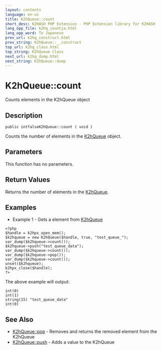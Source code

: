 ```yaml
---
layout: contents
language: en-us
title: K2hQueue::count
short_desc: K2HASH PHP Extension - PHP Extension library for K2HASH
lang_opp_file: k2hq_countja.html
lang_opp_word: To Japanese
prev_url: k2hq_construct.html
prev_string: K2hQueue::__construct
top_url: k2hq_class.html
top_string: K2hQueue Class
next_url: k2hq_dump.html
next_string: K2hQueue::dump
---
```


# K2hQueue::count
Counts elements in the K2hQueue object

## Description
```
public intfalseK2hQueue::count ( void )
```
Counts the number of elements in the [K2hQueue](k2hq_class.html) object. 

## Parameters
This function has no parameters.

## Return Values
Returns the number of elements in the [K2hQueue](k2hq_class.html). 

## Examples
- Example 1 - Gets a element from [K2hQueue](k2hq_class.html)
```
<?php
$handle = k2hpx_open_mem();
$k2hqueue = new K2hQueue($handle, true, "test_queue_");
var_dump($k2hqueue->count());
$k2hqueue->push("test_queue_data");
var_dump($k2hqueue->count());
var_dump($k2hqueue->pop());
var_dump($k2hqueue->count());
unset($k2hqueue);
k2hpx_close($handle);
?>
```
The above example will output:
```
int(0)
int(1)
string(15) "test_queue_data"
int(0)
```

## See Also
- [K2hQueue::pop](k2hq_pop.html) - Removes and returns the removed element from the K2hQueue
- [K2hQueue::push](k2hq_push.html) - Adds a value to the K2hQueue
